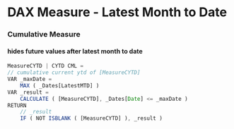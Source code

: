 # DAX Measure - Latest Month to Date
### Cumulative Measure
#### hides future values after latest month to date

```js
MeasureCYTD | CYTD CML =
// cumulative current ytd of [MeasureCYTD]
VAR _maxDate =
    MAX ( _Dates[LatestMTD] )
VAR _result =
    CALCULATE ( [MeasureCYTD], _Dates[Date] <= _maxDate )
RETURN
    // _result
    IF ( NOT ISBLANK ( [MeasureCYTD] ), _result )

```
